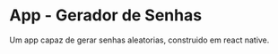 <h1>App - Gerador de Senhas </h1>

<p> 
Um app capaz de gerar senhas aleatorias, construido em react native.
</p>

